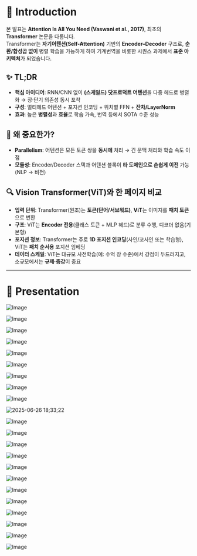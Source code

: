 # 👋 Introduction

본 발표는 **Attention Is All You Need (Vaswani et al., 2017)**, 최초의 **Transformer** 논문을 다룹니다.  
Transformer는 **자기어텐션(Self-Attention)** 기반의 **Encoder–Decoder** 구조로, **순환/합성곱 없이** 병렬 학습을 가능하게 하여 기계번역을 비롯한 시퀀스 과제에서 **표준 아키텍처**가 되었습니다.

## ✨ TL;DR
- **핵심 아이디어**: RNN/CNN 없이 **(스케일드) 닷프로덕트 어텐션**을 다중 헤드로 병렬화 → 장·단기 의존성 동시 포착  
- **구성**: 멀티헤드 어텐션 + 포지션 인코딩 + 위치별 FFN + **잔차/LayerNorm**  
- **효과**: 높은 **병렬성**과 **효율**로 학습 가속, 번역 등에서 SOTA 수준 성능

## 🧩 왜 중요한가?
- **Parallelism**: 어텐션은 모든 토큰 쌍을 **동시에** 처리 → 긴 문맥 처리와 학습 속도 이점  
- **모듈성**: Encoder/Decoder 스택과 어텐션 블록이 **타 도메인으로 손쉽게 이전** 가능 (NLP → 비전)

## 🔍 Vision Transformer(ViT)와 한 페이지 비교
- **입력 단위**: Transformer(원조)는 **토큰(단어/서브워드)**, **ViT**는 이미지를 **패치 토큰**으로 변환  
- **구조**: ViT는 **Encoder 전용**(클래스 토큰 + MLP 헤드)로 분류 수행, 디코더 없음(기본형)  
- **포지션 정보**: Transformer는 주로 **1D 포지션 인코딩**(사인/코사인 또는 학습형), ViT는 **패치 순서용** 포지션 임베딩  
- **데이터 스케일**: ViT는 대규모 사전학습(예: 수억 장 수준)에서 강점이 두드러지고, 소규모에서는 **규제·증강**이 중요

---

# 🚀 Presentation


![Image](https://github.com/user-attachments/assets/60185547-bac1-4506-a3c8-9cfd4844d41b)

![Image](https://github.com/user-attachments/assets/f9b14bec-55e6-4529-9290-4677eed94eca)

![Image](https://github.com/user-attachments/assets/3a660241-f291-4d40-8dea-5a627b41bc7e)

![Image](https://github.com/user-attachments/assets/9921822b-bff1-47b6-9ad8-c8a9634c3d22)

![Image](https://github.com/user-attachments/assets/2c9b0d0e-c232-4b87-86a9-e60332abc448)

![Image](https://github.com/user-attachments/assets/683e6012-e203-46b6-ad86-84ab1be4fc36)

![Image](https://github.com/user-attachments/assets/f7554375-860c-42fd-b140-9740206099d0)

![Image](https://github.com/user-attachments/assets/53932aca-c519-40cb-9baf-49ed957ca5e7)

![Image](https://github.com/user-attachments/assets/6f625a50-ec18-4fde-83c4-8ee8b858a1eb)

![2025-06-26 18;33;22](https://github.com/user-attachments/assets/bc625493-d03f-46d5-8b83-671b386b4460)

![Image](https://github.com/user-attachments/assets/fa4b272d-fdf2-4f11-9c6e-630abcb33f29)

![Image](https://github.com/user-attachments/assets/160f091e-2d19-4942-a21a-da0ecf10fe86)

![Image](https://github.com/user-attachments/assets/e90ed581-d216-420b-9f1f-e9ace7e8febb)

![Image](https://github.com/user-attachments/assets/43a48828-1854-4a98-8a97-9e3adcbc1266)

![Image](https://github.com/user-attachments/assets/d19e09de-fc53-42e4-87ba-11fefe285a54)

![Image](https://github.com/user-attachments/assets/86c5392f-b009-4ff2-bb27-b0d3b7d9d054)

![Image](https://github.com/user-attachments/assets/e502035c-f53a-432c-81ce-52f2b044c69d)

![Image](https://github.com/user-attachments/assets/2900ae5c-20db-415f-8db5-ce997590b434)

![Image](https://github.com/user-attachments/assets/b7b0c92a-d439-4b75-b9d5-2d91c92792d5)

![Image](https://github.com/user-attachments/assets/851214c5-63d5-4eea-873f-20ae48e7ebba)

![Image](https://github.com/user-attachments/assets/0a45c860-f765-426b-a1b8-e70ca18cd0c4)

![Image](https://github.com/user-attachments/assets/43f5bc0f-f421-4791-9ba4-2abef1b3660c)
